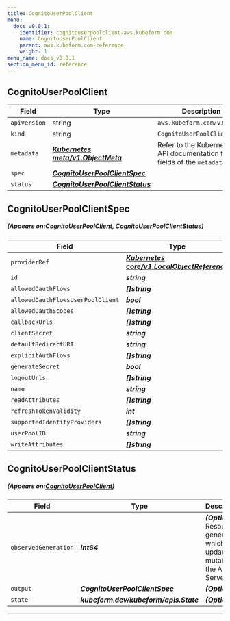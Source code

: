 ```yaml
---
title: CognitoUserPoolClient
menu:
  docs_v0.0.1:
    identifier: cognitouserpoolclient-aws.kubeform.com
    name: CognitoUserPoolClient
    parent: aws.kubeform.com-reference
    weight: 1
menu_name: docs_v0.0.1
section_menu_id: reference
---
```


## CognitoUserPoolClient
| Field | Type | Description |
| ------ | ----- | ----------- |
| `apiVersion` | string | `aws.kubeform.com/v1alpha1` |
|    `kind` | string | `CognitoUserPoolClient` |
| `metadata` | ***[Kubernetes meta/v1.ObjectMeta](https://kubernetes.io/docs/reference/generated/kubernetes-api/v1.13/#objectmeta-v1-meta)***|Refer to the Kubernetes API documentation for the fields of the `metadata` field.|
| `spec` | ***[CognitoUserPoolClientSpec](#CognitoUserPoolClientSpec)***||
| `status` | ***[CognitoUserPoolClientStatus](#CognitoUserPoolClientStatus)***||
## CognitoUserPoolClientSpec
##### (Appears on:[CognitoUserPoolClient](#CognitoUserPoolClient), [CognitoUserPoolClientStatus](#CognitoUserPoolClientStatus))
| Field | Type | Description |
| ------ | ----- | ----------- |
| `providerRef` | ***[Kubernetes core/v1.LocalObjectReference](https://kubernetes.io/docs/reference/generated/kubernetes-api/v1.13/#localobjectreference-v1-core)***||
| `id` | ***string***||
| `allowedOauthFlows` | ***[]string***| ***(Optional)*** |
| `allowedOauthFlowsUserPoolClient` | ***bool***| ***(Optional)*** |
| `allowedOauthScopes` | ***[]string***| ***(Optional)*** |
| `callbackUrls` | ***[]string***| ***(Optional)*** |
| `clientSecret` | ***string***| ***(Optional)*** |
| `defaultRedirectURI` | ***string***| ***(Optional)*** |
| `explicitAuthFlows` | ***[]string***| ***(Optional)*** |
| `generateSecret` | ***bool***| ***(Optional)*** |
| `logoutUrls` | ***[]string***| ***(Optional)*** |
| `name` | ***string***||
| `readAttributes` | ***[]string***| ***(Optional)*** |
| `refreshTokenValidity` | ***int***| ***(Optional)*** |
| `supportedIdentityProviders` | ***[]string***| ***(Optional)*** |
| `userPoolID` | ***string***||
| `writeAttributes` | ***[]string***| ***(Optional)*** |
## CognitoUserPoolClientStatus
##### (Appears on:[CognitoUserPoolClient](#CognitoUserPoolClient))
| Field | Type | Description |
| ------ | ----- | ----------- |
| `observedGeneration` | ***int64***| ***(Optional)*** Resource generation, which is updated on mutation by the API Server.|
| `output` | ***[CognitoUserPoolClientSpec](#CognitoUserPoolClientSpec)***| ***(Optional)*** |
| `state` | ***kubeform.dev/kubeform/apis.State***| ***(Optional)*** |
---
